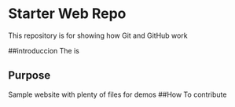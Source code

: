 # Starter Web Repo

This repository is for showing how Git and GitHub work

##introduccion
The is
## Purpose

Sample website with plenty of files for demos
##How To contribute
